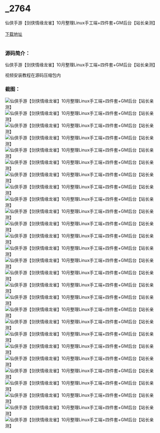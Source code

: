 # _2764
仙侠手游【剑侠情缘龙雀】10月整理Linux手工端+四件套+GM后台【站长亲测】
<br/></br>
[下载地址](https://www.uuid2.com/2764.html "下载地址")
<br/></br>
<h3>源码简介：</h3>
<p>仙侠手游【剑侠情缘龙雀】10月整理Linux手工端+四件套+GM后台【站长亲测】<p>
<p>视频安装教程在源码压缩包内<p>
<h3>截图：</h3>
<img src="https://www.uuid2.com/wp-content/uploads/img/202110/b799c55324.jpg" alt="仙侠手游【剑侠情缘龙雀】10月整理Linux手工端+四件套+GM后台【站长亲测】"><img src="https://www.uuid2.com/wp-content/uploads/img/202110/db0b447245.jpg" alt="仙侠手游【剑侠情缘龙雀】10月整理Linux手工端+四件套+GM后台【站长亲测】"><img src="https://www.uuid2.com/wp-content/uploads/img/202110/2f4d771643.jpg" alt="仙侠手游【剑侠情缘龙雀】10月整理Linux手工端+四件套+GM后台【站长亲测】"><img src="https://www.uuid2.com/wp-content/uploads/img/202110/6d0fb1e835.jpg" alt="仙侠手游【剑侠情缘龙雀】10月整理Linux手工端+四件套+GM后台【站长亲测】"><img src="https://www.uuid2.com/wp-content/uploads/img/202110/6d0fb1e731.jpg" alt="仙侠手游【剑侠情缘龙雀】10月整理Linux手工端+四件套+GM后台【站长亲测】"><img src="https://www.uuid2.com/wp-content/uploads/img/202110/5cfe152349.jpg" alt="仙侠手游【剑侠情缘龙雀】10月整理Linux手工端+四件套+GM后台【站长亲测】"><img src="https://www.uuid2.com/wp-content/uploads/img/202110/b067b1f220.jpg" alt="仙侠手游【剑侠情缘龙雀】10月整理Linux手工端+四件套+GM后台【站长亲测】"><img src="https://www.uuid2.com/wp-content/uploads/img/202110/1057234351.jpg" alt="仙侠手游【剑侠情缘龙雀】10月整理Linux手工端+四件套+GM后台【站长亲测】"><img src="https://www.uuid2.com/wp-content/uploads/img/202110/f9e7cef728.jpg" alt="仙侠手游【剑侠情缘龙雀】10月整理Linux手工端+四件套+GM后台【站长亲测】"><img src="https://www.uuid2.com/wp-content/uploads/img/202110/f9e7cef563.jpg" alt="仙侠手游【剑侠情缘龙雀】10月整理Linux手工端+四件套+GM后台【站长亲测】"><img src="https://www.uuid2.com/wp-content/uploads/img/202110/83d9e32291.jpg" alt="仙侠手游【剑侠情缘龙雀】10月整理Linux手工端+四件套+GM后台【站长亲测】"><img src="https://www.uuid2.com/wp-content/uploads/img/202110/b933508762.jpg" alt="仙侠手游【剑侠情缘龙雀】10月整理Linux手工端+四件套+GM后台【站长亲测】"><img src="https://www.uuid2.com/wp-content/uploads/img/202110/eed83f8354.jpg" alt="仙侠手游【剑侠情缘龙雀】10月整理Linux手工端+四件套+GM后台【站长亲测】"><img src="https://www.uuid2.com/wp-content/uploads/img/202110/822c27a665.jpg" alt="仙侠手游【剑侠情缘龙雀】10月整理Linux手工端+四件套+GM后台【站长亲测】"><img src="https://www.uuid2.com/wp-content/uploads/img/202110/822c27a126.jpg" alt="仙侠手游【剑侠情缘龙雀】10月整理Linux手工端+四件套+GM后台【站长亲测】"><img src="https://www.uuid2.com/wp-content/uploads/img/202110/f016cab668.jpg" alt="仙侠手游【剑侠情缘龙雀】10月整理Linux手工端+四件套+GM后台【站长亲测】"><img src="https://www.uuid2.com/wp-content/uploads/img/202110/3f41ea3472.jpg" alt="仙侠手游【剑侠情缘龙雀】10月整理Linux手工端+四件套+GM后台【站长亲测】"><img src="https://www.uuid2.com/wp-content/uploads/img/202110/b5e4fa6320.jpg" alt="仙侠手游【剑侠情缘龙雀】10月整理Linux手工端+四件套+GM后台【站长亲测】"><img src="https://www.uuid2.com/wp-content/uploads/img/202110/a55c7e0771.jpg" alt="仙侠手游【剑侠情缘龙雀】10月整理Linux手工端+四件套+GM后台【站长亲测】"><img src="https://www.uuid2.com/wp-content/uploads/img/202110/c47e0f2673.jpg" alt="仙侠手游【剑侠情缘龙雀】10月整理Linux手工端+四件套+GM后台【站长亲测】"><img src="https://www.uuid2.com/wp-content/uploads/img/202110/61b0907383.jpg" alt="仙侠手游【剑侠情缘龙雀】10月整理Linux手工端+四件套+GM后台【站长亲测】"><img src="https://www.uuid2.com/wp-content/uploads/img/202110/9a63069538.jpg" alt="仙侠手游【剑侠情缘龙雀】10月整理Linux手工端+四件套+GM后台【站长亲测】"><img src="https://www.uuid2.com/wp-content/uploads/img/202110/9a63069839.jpg" alt="仙侠手游【剑侠情缘龙雀】10月整理Linux手工端+四件套+GM后台【站长亲测】"><img src="https://www.uuid2.com/wp-content/uploads/img/202110/0c4abe9265.jpg" alt="仙侠手游【剑侠情缘龙雀】10月整理Linux手工端+四件套+GM后台【站长亲测】"><img src="https://www.uuid2.com/wp-content/uploads/img/202110/f9b6283882.jpg" alt="仙侠手游【剑侠情缘龙雀】10月整理Linux手工端+四件套+GM后台【站长亲测】"><img src="https://www.uuid2.com/wp-content/uploads/img/202110/4060c53358.jpg" alt="仙侠手游【剑侠情缘龙雀】10月整理Linux手工端+四件套+GM后台【站长亲测】"><img src="https://www.uuid2.com/wp-content/uploads/img/202110/78a033d441.jpg" alt="仙侠手游【剑侠情缘龙雀】10月整理Linux手工端+四件套+GM后台【站长亲测】">
